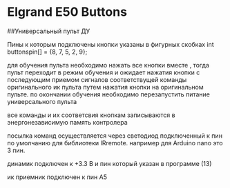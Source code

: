 # Elgrand E50 Buttons

##Универсальный пульт ДУ 
 

Пины к которым подключены кнопки указаны в фигурных скобках int buttonspin[] = {8, 7, 5, 2, 9};

для обучения пульта необходимо нажать все кнопки вместе , тогда пульт переходит в режим обучения и ожидает нажатия кнопки с последующим приемом сигналов соответствущей команды оригинального ик пульта путем нажатия кнопки на оригинальном пульте.
по окончании обучения необходимо перезапустить питание универсального пульта 
 
 все команды и их соответсвия кнопкам записываются в энергонезависимую память контролера
 
 посылка команд осуществляется через светодиод подключенный к пин по умолчанию для библиотеки IRremote. например для Arduino nano это 3 пин.
 
 динамик подключен к +3.3 В и пин который указан в программе (13)
 
 ик приемник подключен к пин А5
